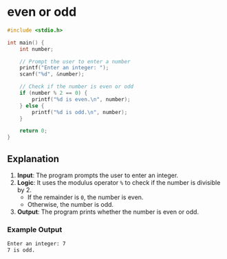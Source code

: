 # even or odd

```c
#include <stdio.h>

int main() {
    int number;

    // Prompt the user to enter a number
    printf("Enter an integer: ");
    scanf("%d", &number);

    // Check if the number is even or odd
    if (number % 2 == 0) {
        printf("%d is even.\n", number);
    } else {
        printf("%d is odd.\n", number);
    }

    return 0;
}
```

## Explanation

1. **Input**: The program prompts the user to enter an integer.
2. **Logic**: It uses the modulus operator `%` to check if the number is divisible by 2.
   - If the remainder is `0`, the number is even.
   - Otherwise, the number is odd.
3. **Output**: The program prints whether the number is even or odd.

### Example Output

```bash
Enter an integer: 7
7 is odd.
```
